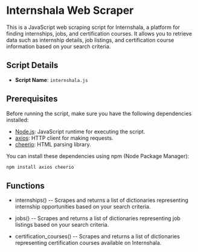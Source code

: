 # Internshala Web Scraper

This is a JavaScript web scraping script for Internshala, a platform for finding internships, jobs, and certification courses. It allows you to retrieve data such as internship details, job listings, and certification course information based on your search criteria.

## Script Details

- **Script Name**: `internshala.js`

## Prerequisites

Before running the script, make sure you have the following dependencies installed:

- [Node.js](https://nodejs.org/): JavaScript runtime for executing the script.
- [axios](https://www.npmjs.com/package/axios): HTTP client for making requests.
- [cheerio](https://www.npmjs.com/package/cheerio): HTML parsing library.

You can install these dependencies using npm (Node Package Manager):

```bash
npm install axios cheerio
```

## Functions
- internships()
  -- Scrapes and returns a list of dictionaries representing internship opportunities based on your search criteria.

- jobs()
  -- Scrapes and returns a list of dictionaries representing job listings based on your search criteria.

- certification_courses()
  -- Scrapes and returns a list of dictionaries representing certification courses available on Internshala.
